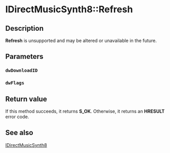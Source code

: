 # IDirectMusicSynth8::Refresh

## Description

**Refresh** is unsupported and may be altered or unavailable in the future.

## Parameters

### `dwDownloadID`

### `dwFlags`

## Return value

If this method succeeds, it returns **S_OK**. Otherwise, it returns an **HRESULT** error code.

## See also

[IDirectMusicSynth8](https://learn.microsoft.com/windows/desktop/api/dmusics/nn-dmusics-idirectmusicsynth8)